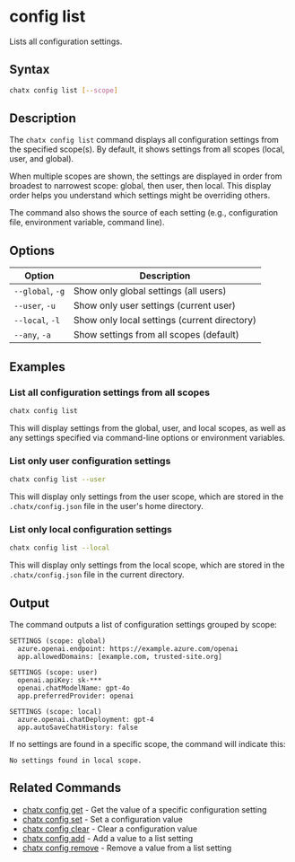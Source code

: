 # config list

Lists all configuration settings.

## Syntax

```bash
chatx config list [--scope]
```

## Description

The `chatx config list` command displays all configuration settings from the specified scope(s). By default, it shows settings from all scopes (local, user, and global).

When multiple scopes are shown, the settings are displayed in order from broadest to narrowest scope: global, then user, then local. This display order helps you understand which settings might be overriding others.

The command also shows the source of each setting (e.g., configuration file, environment variable, command line).

## Options

| Option | Description |
|--------|-------------|
| `--global`, `-g` | Show only global settings (all users) |
| `--user`, `-u` | Show only user settings (current user) |
| `--local`, `-l` | Show only local settings (current directory) |
| `--any`, `-a` | Show settings from all scopes (default) |

## Examples

### List all configuration settings from all scopes

```bash
chatx config list
```

This will display settings from the global, user, and local scopes, as well as any settings specified via command-line options or environment variables.

### List only user configuration settings

```bash
chatx config list --user
```

This will display only settings from the user scope, which are stored in the `.chatx/config.json` file in the user's home directory.

### List only local configuration settings

```bash
chatx config list --local
```

This will display only settings from the local scope, which are stored in the `.chatx/config.json` file in the current directory.

## Output

The command outputs a list of configuration settings grouped by scope:

```
SETTINGS (scope: global)
  azure.openai.endpoint: https://example.azure.com/openai
  app.allowedDomains: [example.com, trusted-site.org]

SETTINGS (scope: user)
  openai.apiKey: sk-***
  openai.chatModelName: gpt-4o
  app.preferredProvider: openai

SETTINGS (scope: local)
  azure.openai.chatDeployment: gpt-4
  app.autoSaveChatHistory: false
```

If no settings are found in a specific scope, the command will indicate this:

```
No settings found in local scope.
```

## Related Commands

- [chatx config get](./get.md) - Get the value of a specific configuration setting
- [chatx config set](./set.md) - Set a configuration value
- [chatx config clear](./clear.md) - Clear a configuration value
- [chatx config add](./add.md) - Add a value to a list setting
- [chatx config remove](./remove.md) - Remove a value from a list setting